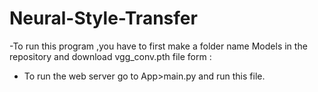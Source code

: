 # Neural-Style-Transfer

-To run this program ,you have to first make a folder name Models in the repository and download vgg_conv.pth file form :

- To run the web server go to App>main.py and run this file.
